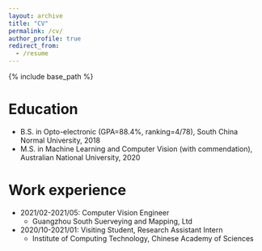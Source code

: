 ```yaml
---
layout: archive
title: "CV"
permalink: /cv/
author_profile: true
redirect_from:
  - /resume
---
```


{% include base_path %}

Education
======
* B.S. in Opto-electronic (GPA=88.4%, ranking=4/78), South China Normal University, 2018
* M.S. in Machine Learning and Computer Vision (with commendation), Australian National University, 2020


Work experience
======
* 2021/02-2021/05: Computer Vision Engineer
  * Guangzhou South Suerveying and Mapping, Ltd  
* 2020/10-2021/01: Visiting Student, Research Assistant Intern
  * Institute of Computing Technology, Chinese Academy of Sciences



